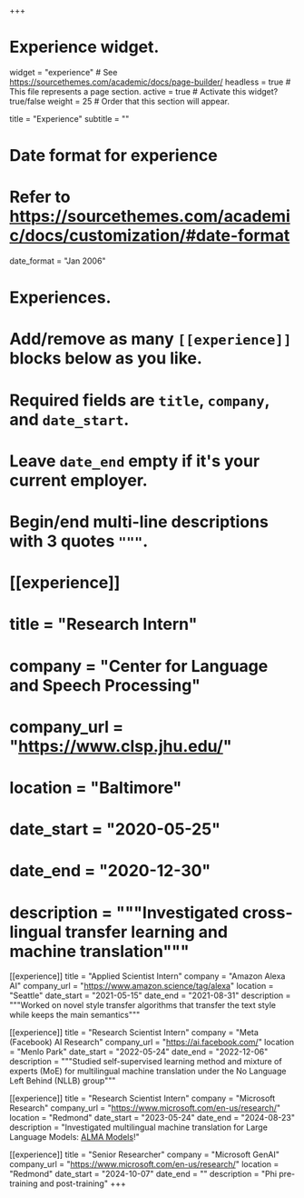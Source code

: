 +++
# Experience widget.
widget = "experience"  # See https://sourcethemes.com/academic/docs/page-builder/
headless = true  # This file represents a page section.
active = true  # Activate this widget? true/false
weight = 25  # Order that this section will appear.

title = "Experience"
subtitle = ""

# Date format for experience
#   Refer to https://sourcethemes.com/academic/docs/customization/#date-format
date_format = "Jan 2006"

# Experiences.
#   Add/remove as many `[[experience]]` blocks below as you like.
#   Required fields are `title`, `company`, and `date_start`.
#   Leave `date_end` empty if it's your current employer.
#   Begin/end multi-line descriptions with 3 quotes `"""`.



# [[experience]]
#  title = "Research Intern"
#  company = "Center for Language and Speech Processing"
#  company_url = "https://www.clsp.jhu.edu/"
#  location = "Baltimore"
#  date_start = "2020-05-25"
#  date_end = "2020-12-30"
#  description = """Investigated cross-lingual transfer learning and machine translation"""
  
[[experience]]
  title = "Applied Scientist Intern"
  company = "Amazon Alexa AI"
  company_url = "https://www.amazon.science/tag/alexa"
  location = "Seattle"
  date_start = "2021-05-15"
  date_end = "2021-08-31"
  description = """Worked on novel style transfer algorithms that transfer the text style while keeps the main semantics"""

[[experience]]
  title = "Research Scientist Intern"
  company = "Meta (Facebook) AI Research"
  company_url = "https://ai.facebook.com/"
  location = "Menlo Park"
  date_start = "2022-05-24"
  date_end = "2022-12-06"
  description = """Studied self-supervised learning method and mixture of experts (MoE) for multilingual machine translation under the No Language Left Behind (NLLB) group"""

[[experience]]
  title = "Research Scientist Intern"
  company = "Microsoft Research"
  company_url = "https://www.microsoft.com/en-us/research/"
  location = "Redmond"
  date_start = "2023-05-24"
  date_end = "2024-08-23"
  description = "Investigated multilingual machine translation for Large Language Models: [ALMA Models](https://github.com/fe1ixxu/ALMA)!"


[[experience]]
  title = "Senior Researcher"
  company = "Microsoft GenAI"
  company_url = "https://www.microsoft.com/en-us/research/"
  location = "Redmond"
  date_start = "2024-10-07"
  date_end = ""
  description = "Phi pre-training and post-training"
+++